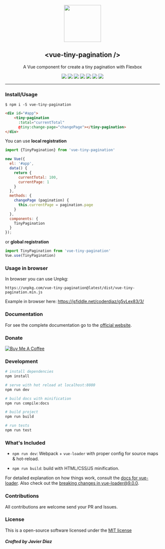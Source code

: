 <p align="center">
  <a href="https://github.com/coderdiaz/vue-tiny-pagination">
    <img src="https://vuejs.org/images/logo.png" width="120">
  </a>
  <h2 align="center">&lt;vue-tiny-pagination /&gt;</h2>
</p>

<p align="center">
  A Vue component for create a tiny pagination with Flexbox
</p>

<p align="center">
    <a href="https://npmjs.com/package/vue-tiny-pagination"><img src="https://img.shields.io/npm/dt/vue-tiny-pagination.svg?style=flat-square"></a>
    <a href="https://github.com/coderdiaz/vue-tiny-pagination/blob/master/LICENSE"><img src="https://img.shields.io/badge/license-MIT-blue.svg?style=flat-square"></a>
    <a href="https://github.com/coderdiaz/vue-tiny-pagination/stargazers"><img src="https://img.shields.io/github/stars/coderdiaz/vue-tiny-pagination.svg?style=flat-square"></a>
    <a href="http://npmjs.com/package/vue-tiny-pagination"><img src="https://img.shields.io/npm/v/vue-tiny-pagination.svg?style=flat-square"></a>
    <a href="http://npmjs.com/package/vue-tiny-pagination"><img src="https://img.shields.io/npm/dm/vue-tiny-pagination.svg?style=flat-square"></a>
    <a href="https://www.paypal.me/coderdiaz"><img src="https://img.shields.io/badge/invite-coffee-red.svg?style=flat-square"></a>
    <a href="https://travis-ci.org/coderdiaz/vue-tiny-pagination"><img src="https://travis-ci.org/coderdiaz/vue-tiny-pagination.svg?branch=master&style=flat-square"></a>
</a>

---

### Install/Usage

```
$ npm i -S vue-tiny-pagination
```

```html
<div id="#app">
    <tiny-pagination
      :total="currentTotal"
      @tiny:change-page="changePage"></tiny-pagination>
</div>
```

You can use **local registration**
```javascript
import {TinyPagination} from 'vue-tiny-pagination'

new Vue({
  el: '#app',
  data() {
    return {
      currentTotal: 100,
      currentPage: 1
    }
  },
  methods: {
    changePage (pagination) {
      this.currentPage = pagination.page
    }
  },
  components: {
    TinyPagination
  }
});
```
or **global registration**
```javascript
import TinyPagination from 'vue-tiny-pagination'
Vue.use(TinyPagination)
```

### Usage in browser

In browser you can use Unpkg:
```
https://unpkg.com/vue-tiny-pagination@latest/dist/vue-tiny-pagination.min.js
```

Example in browser here: https://jsfiddle.net/coderdiaz/g5vLex83/3/

### Documentation

For see the complete documentation go to the [official website](https://coderdiaz.me/vue-tiny-pagination).

### Donate

<a href="https://www.buymeacoffee.com/coderdiaz" target="_blank"><img src="https://www.buymeacoffee.com/assets/img/custom_images/white_img.png" alt="Buy Me A Coffee" style="height: auto !important;width: auto !important;" ></a>

### Development

``` bash
# install dependencies
npm install

# serve with hot reload at localhost:8080
npm run dev

# build docs with minification
npm run compile:docs

# build project
npm run build

# run tests
npm run test
```

### What's Included

- `npm run dev`: Webpack + `vue-loader` with proper config for source maps & hot-reload.

- `npm run build`: build with HTML/CSS/JS minification.

For detailed explanation on how things work, consult the [docs for vue-loader](http://vuejs.github.io/vue-loader). Also check out the [breaking changes in vue-loader@9.0.0](https://github.com/vuejs/vue-loader/releases/tag/v9.0.0).

### Contributions
All contributions are welcome send your PR and Issues.

### License
This is a open-source software licensed under the [MIT license](https://raw.githubusercontent.com/coderdiaz/vue-tiny-pagination/master/LICENSE)

##### Crafted by Javier Diaz
